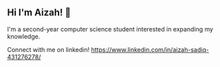 ## Hi I'm Aizah! 👋


I'm a second-year computer science student interested in expanding my knowledge.

Connect with me on linkedin! https://www.linkedin.com/in/aizah-sadiq-431276278/

<!--
**aizahs/aizahs** is a ✨ _special_ ✨ repository because its `README.md` (this file) appears on your GitHub profile.

Here are some ideas to get you started:

- 🔭 I’m currently working on ...
- 🌱 I’m currently learning ...
- 👯 I’m looking to collaborate on ...
- 🤔 I’m looking for help with ...
- 💬 Ask me about ...
- 📫 How to reach me: ...
- 😄 Pronouns: ...
- ⚡ Fun fact: ...
-->
